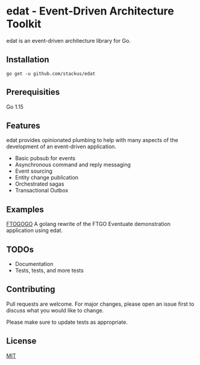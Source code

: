 # edat - Event-Driven Architecture Toolkit

edat is an event-driven architecture library for Go.

## Installation

    go get -u github.com/stackus/edat

## Prerequisities

Go 1.15

## Features

edat provides opinionated plumbing to help with many aspects of the development of an event-driven application.

- Basic pubsub for events
- Asynchronous command and reply messaging
- Event sourcing
- Entity change publication
- Orchestrated sagas
- Transactional Outbox

## Examples

[FTOGOGO](https://github.com/stackus/ftgogo) A golang rewrite of the FTGO Eventuate demonstration application using edat.

## TODOs

- Documentation
- Tests, tests, and more tests

## Contributing
Pull requests are welcome. For major changes, please open an issue first to discuss what you would like to change.

Please make sure to update tests as appropriate.

## License
[MIT](https://github.com/stackus/edat/LICENSE)